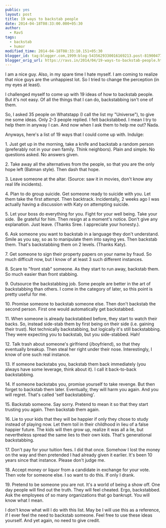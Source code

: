 ```yaml
---
public: yes
layout: post
title: 19 ways to backstab people
date: 2014-04-18T08:33:00.000+05:30
author:
  - RavS
tags:
  - backstab
  - humor
modified_time: 2014-04-18T08:33:10.151+05:30
blogger_id: tag:blogger.com,1999:blog-5435629330016169213.post-8190047772186960284
blogger_orig_url: https://ravs.in/2014/04/19-ways-to-backstab-people.html
---
```


I am a nice guy. Also, in my spare time I hate myself. I am coming to realize that nice guys are the unhappiest lot. So I tried to change the perception (in my eyes at least). 

  

I challenged myself to come up with 19 ideas of how to backstab people. But it's not easy. Of all the things that I can do, backstabbing isn't one of them. 

  

So, I asked 35 people on Whatstapp (I call the list my "Universe"), to give me some ideas. Only 2-3 people replied. I felt backstabbed. I mean I try to help them in anyway I can. And now when I ask them to help me out? Nada. 

  

Anyways, here's a list of 19 ways that I could come up with. Indulge: 

  

1\. Just get up in the morning, take a knife and backstab a random person (preferably not in your own family. Think neighbors). Plain and simple. No questions asked. No answers given.

  

2\. Take away all the alternatives from the people, so that you are the only hope left (Batman style). Then dash that hope. 

  

3\. Leave someone at the altar. (Source: saw it in movies, don't know any real life incidents).

  

4\. Plan to do group suicide. Get someone ready to suicide with you. Let them take the first attempt. Then backtrack. Incidentally, 2 weeks ago I was actually having a discussion with Katy on attempting suicide.

  

5\. Let your boss do everything for you. Fight for your well being. Take your side.  Be grateful for him. Then resign at a moment's notice. Don't give any explanation. Just leave. (Thanks Sree. I appreciate your honesty.).

  

6\. Ask someone you want to backstab in a language they don't understand. Smile as you say, so as to manipulate them into saying yes. Then backstab them. That's backstabbing them on 2 levels. (Thanks Katy).

  

7\. Get someone to sign their property papers on your name by fraud. So much difficult now, but I know of at least 3 such different instances. 

  

8\. Scare to "front stab" someone. As they start to run away, backstab them. So much easier than front stabbing. 

  

9\. Outsource the backstabbing job. Some people are better in the art of backstabbing than others. I come in the category of later, so this point is pretty useful for me.

  

10\. Promise someone to backstab someone else. Then don't backstab the second person. First one would automatically get backstabbed. 

  

11\. When someone is already backstabbed before, they start to watch their backs. So, instead side-stab them by first being on their side (i.e. gaining their trust). Not technically backstabbing, but logically it's still backstabbing. They were expecting you to backstab, but you side-stabbed. Hah!

  

12\. Talk trash about someone's girlfriend (/boyfriend), so that they eventually breakup. Then steal her right under their nose. Interestingly, I know of one such real instance. 

  

13\. If someone backstabs you, backstab them back immediately (you always have some leverage, think about it). I call it back-to-back backstabbing. 

  

14\. If someone backstabs you, promise yourself to take revenge. But then forget to backstab them later. Eventually, they will harm you again. And you will regret. That's called 'self backstabbing'. 

  

15\. Backstab someone. Say sorry. Pretend to mean it so that they start trusting you again. Then backstab them again. 

  

16\. Lie to your kids that they will be happier if only they chose to study instead of playing now. Let them toil in their childhood in lieu of a false happier future. The kids will then grow up, realize it was all a lie, but nevertheless spread the same lies to their own kids. That's generational backstabbing. 

  

17\. Don't pay for your tuition fees. I did that once. Somehow I lost the money on the way and then pretended I had already given it earlier. It's been 10 years since that instance. Please don't judge me.

  

18\. Accept money or liquor from a candidate in exchange for your vote. Then vote for someone else. I so want to do this. If only I drank.

  

19\. Pretend to be someone you are not. It's a world of being a show off. One day people will find out the truth. They will feel cheated. Ergo, backstabbed. Ask the employees of so many organizations that go bankrupt. You will know what I mean.

  

I don't know what will I do with this list. May be I will use this as a reference, if I ever feel the need to backstab someone. Feel free to use these ideas yourself. And yet again, no need to give credit.
